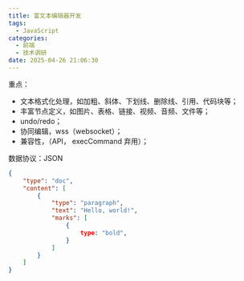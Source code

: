 ```yaml
---
title: 富文本编辑器开发
tags:
  - JavaScript
categories:
  - 前端
  - 技术调研
date: 2025-04-26 21:06:30
---
```

重点：

- 文本格式化处理，如加粗、斜体、下划线、删除线、引用、代码块等；
- 丰富节点定义，如图片、表格、链接、视频、音频、文件等；
- undo/redo；
- 协同编辑，wss（websocket）；
- 兼容性，（API， execCommand 弃用）；

数据协议：JSON

```json
{
	"type": "doc",
	"content": [
		{
			"type": "paragraph",
			"text": "Hello, world!",
			"marks": [
				{
					type: "bold",
				}
			]
		}
	]
}
```